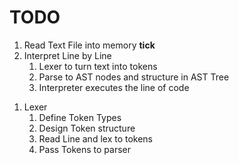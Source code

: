 # TODO 

1) Read Text File into memory **tick**
2) Interpret Line by Line
    1. Lexer to turn text into tokens
    2. Parse to AST nodes and structure in AST Tree
    3. Interpreter executes the line of code



1. Lexer
    1) Define Token Types
    2) Design Token structure
    3) Read Line and lex to tokens
    4) Pass Tokens to parser